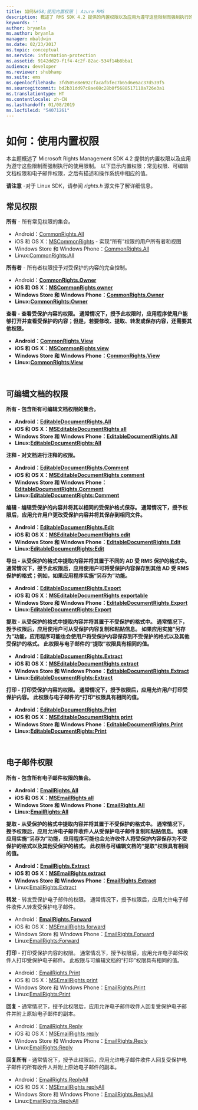 ```yaml
---
title: 如何&#58;使用内置权限 | Azure RMS
description: 概述了 RMS SDK 4.2 提供的内置权限以及应用为遵守这些限制而强制执行的使用限制。
keywords: ''
author: bryanla
ms.author: bryanla
manager: mbaldwin
ms.date: 02/23/2017
ms.topic: conceptual
ms.service: information-protection
ms.assetid: 9142dd29-f1f4-4c2f-82ac-534f14b8bba1
audience: developer
ms.reviewer: shubhamp
ms.suite: ems
ms.openlocfilehash: 3fd505e8e692cfacafbfec7b65d6e6ac37d539f5
ms.sourcegitcommit: bd2b31dd97c8ae08c28b0f5688517110a726e3a1
ms.translationtype: HT
ms.contentlocale: zh-CN
ms.lasthandoff: 01/08/2019
ms.locfileid: "54071261"
---
```

# <a name="how-to-use-built-in-rights"></a>如何：使用内置权限

本主题概述了 Microsoft Rights Management SDK 4.2 提供的内置权限以及应用为遵守这些限制而强制执行的使用限制。 以下显示内置权限；常见权限、可编辑文档权限和电子邮件权限，之后有描述和操作系统中相应的值。

**请注意** -对于 Linux SDK，请参阅 *rights.h* 源文件了解详细信息。

## <a name="common-rights"></a>常见权限

**所有** - 所有常见权限的集合。
- Android：[CommonRights.All](https://msdn.microsoft.com/library/dn758258.aspx)
- iOS 和 OS X：[MSCommonRights](https://msdn.microsoft.com/library/dn758314.aspx) - 实现“所有”权限的用户所有者和视图
- Windows Store 和 Windows Phone：[CommonRights.All</strong>](https://msdn.microsoft.com/library/microsoft.rightsmanagement.commonrights.all.aspx)
- Linux:[CommonRights:All](https://azuread.github.io/rms-sdk-for-cpp/classrmscore_1_1modernapi_1_1CommonRights.html)

**所有者** - 所有者权限授予对受保护的内容的完全控制。
- Android：[<strong>CommonRights.Owner](https://msdn.microsoft.com/library/dn758258.aspx)
- iOS 和 OS X：[MSCommonRights owner](https://msdn.microsoft.com/library/dn758314.aspx)
- Windows Store 和 Windows Phone：[CommonRights.Owner](https://msdn.microsoft.com/library/microsoft.rightsmanagement.commonrights.owner.aspx)
- Linux:[CommonRights:Owner](https://azuread.github.io/rms-sdk-for-cpp/classrmscore_1_1modernapi_1_1CommonRights.html)

**查看** - 查看受保护内容的权限。 通常情况下，授予此权限时，应用程序使用户能够打开并查看受保护的内容；但是，若要修改、提取、转发或保存内容，还需要其他权限。

- Android：[CommonRights.View](https://msdn.microsoft.com/library/dn758258.aspx)
- iOS 和 OS X：[MSCommonRights view](https://msdn.microsoft.com/library/dn758314.aspx)
- Windows Store 和 Windows Phone：[CommonRights.View](https://msdn.microsoft.com/library/microsoft.rightsmanagement.commonrights.view.aspx)
- Linux:[CommonRights:View](https://azuread.github.io/rms-sdk-for-cpp/classrmscore_1_1modernapi_1_1CommonRights.html)</li>

 

## <a name="editable-document-rights"></a>可编辑文档的权限
**所有** - 包含所有可编辑文档权限的集合。
- Android：[EditableDocumentRights.All](https://msdn.microsoft.com/library/dn758284.aspx)
- iOS 和 OS X：[MSEditableDocumentRights all](https://msdn.microsoft.com/library/dn758318.aspx)
- Windows Store 和 Windows Phone：[EditableDocumentRights.All](https://msdn.microsoft.com/library/microsoft.rightsmanagement.editabledocumentrights.all.aspx)
- Linux:[EditableDocumentRights:All](https://azuread.github.io/rms-sdk-for-cpp/classrmscore_1_1modernapi_1_1EditableDocumentRights.html)

**注释** - 对文档进行注释的权限。
- Android：[EditableDocumentRights.Comment](https://msdn.microsoft.com/library/dn758284.aspx)
- iOS 和 OS X：[MSEditableDocumentRights comment](https://msdn.microsoft.com/library/dn758318.aspx)
- Windows Store 和 Windows Phone：[EditableDocumentRights.Comment](https://msdn.microsoft.com/library/microsoft.rightsmanagement.editabledocumentrights.comment.aspx)
- Linux:[EditableDocumentRights:Comment](https://azuread.github.io/rms-sdk-for-cpp/classrmscore_1_1modernapi_1_1EditableDocumentRights.html)

**编辑** - 编辑受保护的内容并将其以相同的受保护格式保存。 通常情况下，授予权限后，应用允许用户更改受保护内容并将其保存到相同文件。
- Android：[EditableDocumentRights.Edit](https://msdn.microsoft.com/library/dn758284.aspx)
- iOS 和 OS X：[MSEditableDocumentRights edit](https://msdn.microsoft.com/library/dn758318.aspx)
- Windows Store 和 Windows Phone：[EditableDocumentRights.Edit](https://msdn.microsoft.com/library/microsoft.rightsmanagement.editabledocumentrights.edit.aspx)
- Linux:[EditableDocumentRights:Edit](https://azuread.github.io/rms-sdk-for-cpp/classrmscore_1_1modernapi_1_1EditableDocumentRights.html)

**导出** - 从受保护的格式中提取内容并将其置于不同的 AD 受 RMS 保护的格式中。 通常情况下，授予此权限后，应用使用户可将受保护内容保存到其他 AD 受 RMS 保护的格式；例如，如果应用程序实施“另存为”功能。

- Android：[EditableDocumentRights.Export](https://msdn.microsoft.com/library/dn758284.aspx)
- iOS 和 OS X：[MSEditableDocumentRights exportable](https://msdn.microsoft.com/library/dn758318.aspx)
- Windows Store 和 Windows Phone：[EditableDocumentRights.Export](https://msdn.microsoft.com/library/microsoft.rightsmanagement.editabledocumentrights.export.aspx)
- Linux:[EditableDocumentRights:Export](https://azuread.github.io/rms-sdk-for-cpp/classrmscore_1_1modernapi_1_1EditableDocumentRights.html)

**提取** - 从受保护的格式中提取内容并将其置于不受保护的格式中。 通常情况下，授予权限后，应用使用户可从受保护内容复制和粘贴信息。 如果应用实施“另存为”功能，应用程序可能也会使用户将受保护内容保存到不受保护的格式以及其他受保护的格式。 此权限与电子邮件的“提取”权限具有相同的值。

- Android：[EditableDocumentRights.Extract](https://msdn.microsoft.com/library/dn758284.aspx)
- iOS 和 OS X：[MSEditableDocumentRights extract](https://msdn.microsoft.com/library/dn758318.aspx)
- Windows Store 和 Windows Phone：[EditableDocumentRights.Extract](https://msdn.microsoft.com/library/microsoft.rightsmanagement.editabledocumentrights.extract.aspx)
- Linux:[EditableDocumentRights:Extract](https://azuread.github.io/rms-sdk-for-cpp/classrmscore_1_1modernapi_1_1EditableDocumentRights.html)

**打印** - 打印受保护内容的权限。 通常情况下，授予权限后，应用允许用户打印受保护内容。 此权限与电子邮件的“打印”权限具有相同的值。

- Android：[EditableDocumentRights.Print](https://msdn.microsoft.com/library/dn758284.aspx)
- iOS 和 OS X：[MSEditableDocumentRights print](https://msdn.microsoft.com/library/dn758318.aspx)
- Windows Store 和 Windows Phone：[EditableDocumentRights.Print](https://msdn.microsoft.com/library/microsoft.rightsmanagement.editabledocumentrights.print.aspx)
- Linux:[EditableDocumentRights:Print](https://azuread.github.io/rms-sdk-for-cpp/classrmscore_1_1modernapi_1_1EditableDocumentRights.html)

 

## <a name="email-rights"></a>电子邮件权限

**所有** - 包含所有电子邮件权限的集合。
- Android：[EmailRights.All](https://msdn.microsoft.com/library/dn758285.aspx)
- iOS 和 OS X：[MSEmailRights all](https://msdn.microsoft.com/library/dn758319.aspx)
- Windows Store 和 Windows Phone：[EmailRights.All](https://msdn.microsoft.com/library/microsoft.rightsmanagement.emailrights.all.aspx)
- Linux:[EmailRights:All](https://azuread.github.io/rms-sdk-for-cpp/classrmscore_1_1modernapi_1_1EmailRights.html)

**提取** - 从受保护的格式中提取内容并将其置于不受保护的格式中。 通常情况下，授予权限后，应用允许电子邮件收件人从受保护电子邮件复制和粘贴信息。 如果应用实施“另存为”功能，应用程序可能也会允许收件人将受保护内容保存为不受保护的格式以及其他受保护的格式。 此权限与可编辑文档的“提取”权限具有相同的值。

- Android：[EmailRights.Extract](https://msdn.microsoft.com/library/dn758285.aspx)
- iOS 和 OS X：[MSEmailRights extract](https://msdn.microsoft.com/library/dn758319.aspx)
- Windows Store 和 Windows Phone：[EmailRights.Extract</strong>](https://msdn.microsoft.com/library/microsoft.rightsmanagement.emailrights.extract.aspx)
- Linux:[EmailRights:Extract](https://azuread.github.io/rms-sdk-for-cpp/classrmscore_1_1modernapi_1_1EmailRights.html)

**转发** - 转发受保护电子邮件的权限。 通常情况下，授予权限后，应用允许电子邮件收件人转发受保护电子邮件。
- Android：[<strong>EmailRights.Forward</strong>](https://msdn.microsoft.com/library/dn758285.aspx)
- iOS 和 OS X：[MSEmailRights forward](https://msdn.microsoft.com/library/dn758319.aspx)
- Windows Store 和 Windows Phone：[EmailRights.Forward](https://msdn.microsoft.com/library/microsoft.rightsmanagement.emailrights.forward.aspx)
- Linux:[EmailRights:Forward](https://azuread.github.io/rms-sdk-for-cpp/classrmscore_1_1modernapi_1_1EmailRights.html)

**打印** - 打印受保护内容的权限。 通常情况下，授予权限后，应用允许电子邮件收件人打印受保护电子邮件。 此权限与可编辑文档的“打印”权限具有相同的值。

- Android：[EmailRights.Print](https://msdn.microsoft.com/library/dn758285.aspx)
- iOS 和 OS X：[MSEmailRights print](https://msdn.microsoft.com/library/dn758319.aspx)
- Windows Store 和 Windows Phone：[EmailRights.Print](https://msdn.microsoft.com/library/microsoft.rightsmanagement.emailrights.print.aspx)
- Linux:[EmailRights:Print](https://azuread.github.io/rms-sdk-for-cpp/classrmscore_1_1modernapi_1_1EmailRights.html)

**回复** - 通常情况下，授予此权限后，应用允许电子邮件收件人回复受保护电子邮件并附上原始电子邮件的副本。

- Android：[EmailRights.Reply](https://msdn.microsoft.com/library/dn758285.aspx)
- iOS 和 OS X：[MSEmailRights reply](https://msdn.microsoft.com/library/dn758319.aspx)
- Windows Store 和 Windows Phone：[EmailRights.Reply](https://msdn.microsoft.com/library/microsoft.rightsmanagement.emailrights.reply.aspx)
- Linux:[EmailRights:Reply](https://azuread.github.io/rms-sdk-for-cpp/classrmscore_1_1modernapi_1_1EmailRights.html)

**回复所有** - 通常情况下，授予此权限后，应用允许电子邮件收件人回复受保护电子邮件的所有收件人并附上原始电子邮件的副本。

- Android：[EmailRights.ReplyAll</strong>](https://msdn.microsoft.com/library/dn758285.aspx)
- iOS 和 OS X：[MSEmailRights replyAll](https://msdn.microsoft.com/library/dn758319.aspx)
- Windows Store 和 Windows Phone：[EmailRights.ReplyAll](https://msdn.microsoft.com/library/microsoft.rightsmanagement.emailrights.replyall.aspx)
- Linux:[EmailRights:ReplyAll](https://azuread.github.io/rms-sdk-for-cpp/classrmscore_1_1modernapi_1_1EmailRights.html)
